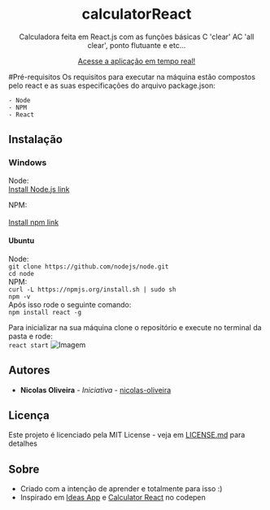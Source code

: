 <h1 align="center">calculatorReact</h1>
<p align="center">Calculadora feita em React.js com as funções básicas C 'clear' AC 'all clear', ponto flutuante e etc...</p>
<p align="center">
  <a href="https://nicolas-oliveira.github.io/calculator-react/">Acesse a aplicação em tempo real!</a>
</p>

#Pré-requisitos
Os requisitos para executar na máquina estão compostos pelo react e as suas especificações do arquivo package.json:<br>

```
- Node
- NPM
- React
```
## Instalação
### Windows
Node:<br>
<a href="https://nodejs.org/en/download/" target="_blank">Install Node.js link</a><br>

NPM:<br>
[]()<br>
<a href="https://www.npmjs.com/get-npm" target="_blank">Install npm link</a>
#### Ubuntu
Node:<br>
```git clone https://github.com/nodejs/node.git```<br>
```cd node```<br>
NPM:<br>
```curl -L https://npmjs.org/install.sh | sudo sh```<br>
```npm -v```<br>
Após isso rode o seguinte comando:<br>
```npm install react -g```<br>

Para inicializar na sua máquina clone o repositório e execute no terminal da pasta e rode:<br>
```react start```
![Imagem](https://raw.githubusercontent.com/nicolas-oliveira/images/master/calculator-react.png)
## Autores

* **Nicolas Oliveira** - *Iniciativa* - [nicolas-oliveira](https://github.com/nicolas-oliveira)

## Licença

Este projeto é licenciado pela MIT License -  veja em [LICENSE.md](LICENSE.md) para detalhes

## Sobre
- Criado com a intenção de aprender e totalmente para isso :)<br>
- Inspirado em [Ideas App](https://github.com/florinpop17/app-ideas/blob/master/Projects/1-Beginner/Calculator-App.md) e [Calculator React](https://codepen.io/mjijackson/pen/xOzyGX) no codepen
